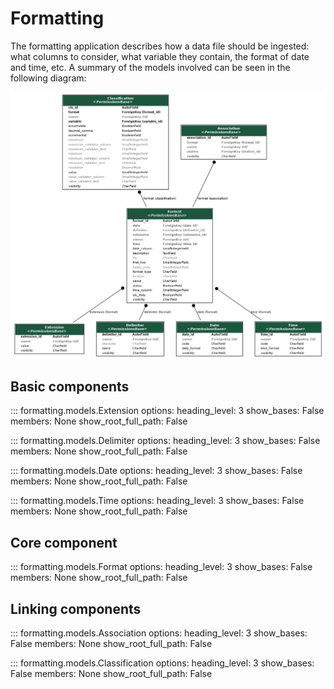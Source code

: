 # Formatting

The formatting application describes how a data file should be ingested: what columns to consider, what variable they contain, the format of date and time, etc. A summary of the models involved can be seen in the following diagram:

![UML diagram of the Formatting app models. Mandatory fields are in bold.](images/formatting.png)

## Basic components

::: formatting.models.Extension
    options:
      heading_level: 3
      show_bases: False
      members: None
      show_root_full_path: False

::: formatting.models.Delimiter
    options:
      heading_level: 3
      show_bases: False
      members: None
      show_root_full_path: False

::: formatting.models.Date
    options:
      heading_level: 3
      show_bases: False
      members: None
      show_root_full_path: False

::: formatting.models.Time
    options:
      heading_level: 3
      show_bases: False
      members: None
      show_root_full_path: False

## Core component

::: formatting.models.Format
    options:
      heading_level: 3
      show_bases: False
      members: None
      show_root_full_path: False

## Linking components

::: formatting.models.Association
    options:
      heading_level: 3
      show_bases: False
      members: None
      show_root_full_path: False

::: formatting.models.Classification
    options:
      heading_level: 3
      show_bases: False
      members: None
      show_root_full_path: False
